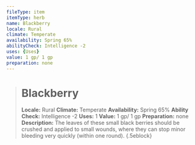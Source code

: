 ```yaml
---
fileType: item
itemType: herb
name: Blackberry
locale: Rural
climate: Temperate
availability: Spring 65%
abilityCheck: Intelligence -2
uses: {Uses}
value: 1 gp/ 1 gp
preparation: none
---
```

>#  Blackberry
>
> **Locale:** Rural
> **Climate:** Temperate
> **Availability:** Spring 65%
> **Ability Check:** Intelligence -2
> **Uses:** 1
> **Value:** 1 gp/ 1 gp
> **Preparation:** none
> **Description:** The leaves of these small black berries should be crushed and applied to small wounds, where they can stop minor bleeding very quickly (within one round).
{.5eblock}


